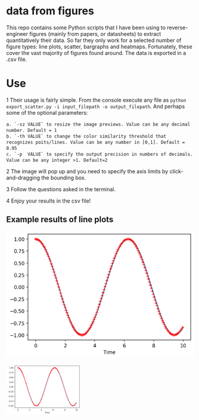 # data from figures
 This repo contains some Python scripts that I have been using to reverse-engineer figures (mainly from papers, or datasheets) to extract quantitatively their data. So far they only work for a selected number of figure types: line plots, scatter, bargraphs and heatmaps. Fortunately, these cover the vast majority of figures found around. The data is exported in a .csv file.


# Use
1 Their usage is fairly simple. From the console execute any file as `python export_scatter.py -i input_filepath -o output_filepath`. And perhaps some of the optional parameters:

    a. `-sz VALUE` to resize the image previews. Value can be any decimal number. Default = 1
    b. `-th VALUE` to change the color similarity threshold that recognizes poits/lines. Value can be any number in [0,1]. Default = 0.95
	c. `-p  VALUE` to specify the output precision in numbers of decimals. Value can be any integer >1. Default=2  

2 The image will pop up and you need to specify the axis limits by click-and-dragging the bounding box.

3 Follow the questions asked in the terminal.

4 Enjoy your results in the csv file!

## Example results of line plots
![](https://github.com/pyubero/data_from_figures/blob/main/results_plot.png "Results for line plots.")

<img src="https://github.com/pyubero/data_from_figures/blob/main/results_plot.png" width="200"  />